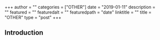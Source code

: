 +++
author = ""
categories = ["OTHER"]
date = "2019-01-11"
description = ""
featured = ""
featuredalt = ""
featuredpath = "date"
linktitle = ""
title = "OTHER"
type = "post"
+++

## Introduction
